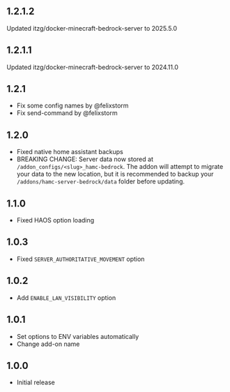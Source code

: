 ## 1.2.1.2

Updated itzg/docker-minecraft-bedrock-server to 2025.5.0

## 1.2.1.1

Updated itzg/docker-minecraft-bedrock-server to 2024.11.0

## 1.2.1

- Fix some config names by @felixstorm
- Fix send-command by @felixstorm

## 1.2.0

- Fixed native home assistant backups
- BREAKING CHANGE: Server data now stored at `/addon_configs/<slug>_hamc-bedrock`. The addon will attempt to migrate your data to the new location, but it is recommended to backup your `/addons/hamc-server-bedrock/data` folder before updating.

## 1.1.0

- Fixed HAOS option loading

## 1.0.3

- Fixed `SERVER_AUTHORITATIVE_MOVEMENT` option

## 1.0.2

- Add `ENABLE_LAN_VISIBILITY` option

## 1.0.1

- Set options to ENV variables automatically
- Change add-on name

## 1.0.0

- Initial release
